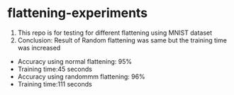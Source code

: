 # flattening-experiments
1. This repo is for testing for different flattening using MNIST dataset
2. Conclusion: Result of Random flattening was same but the training time was increased
* Accuracy using normal flattening: 95%
* Training time:45 seconds
* Accuracy using randommm flattening: 96%
* Training time:111 seconds
